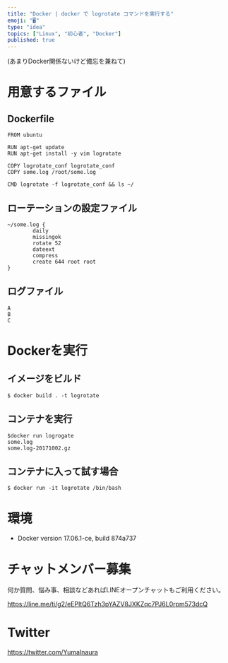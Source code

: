 ```yaml
---
title: "Docker | docker で logrotate コマンドを実行する"
emoji: "🖥"
type: "idea"
topics: ["Linux", "初心者", "Docker"]
published: true
---
```


(あまりDocker関係ないけど備忘を兼ねて)

# 用意するファイル

## Dockerfile

```:Dockerfile
FROM ubuntu

RUN apt-get update
RUN apt-get install -y vim logrotate

COPY logrotate_conf logrotate_conf
COPY some.log /root/some.log

CMD logrotate -f logrotate_conf && ls ~/
```

## ローテーションの設定ファイル

```:logrotate_conf
~/some.log {
        daily
        missingok
        rotate 52
        dateext
        compress
        create 644 root root
}
```

## ログファイル

```:some.log
A
B
C
```


# Dockerを実行

## イメージをビルド

```
$ docker build . -t logrotate
```

## コンテナを実行

```
$docker run logrogate
some.log
some.log-20171002.gz
```

## コンテナに入って試す場合

```
$ docker run -it logrotate /bin/bash
```

# 環境

- Docker version 17.06.1-ce, build 874a737








<!-- Update From Qiita API -->

# チャットメンバー募集


何か質問、悩み事、相談などあればLINEオープンチャットもご利用ください。

https://line.me/ti/g2/eEPltQ6Tzh3pYAZV8JXKZqc7PJ6L0rpm573dcQ





# Twitter


https://twitter.com/YumaInaura


<!-- Update From Qiita API -->


